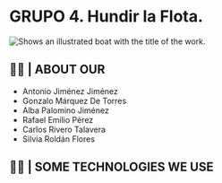 # GRUPO 4. Hundir la Flota.
<picture>
  <source media="(prefers-color-scheme: dark)" srcset="[https://raw.githubusercontent.com/AnonymusRiv/Hundir-la-flota/main/hundirlaflota.png](https://raw.githubusercontent.com/AnonymusRiv/Hundir-la-flota/main/hundirlaflota.png)">
  <source media="(prefers-color-scheme: light)" srcset="[https://raw.githubusercontent.com/AnonymusRiv/Hundir-la-flota/main/hundirlaflota.png](https://raw.githubusercontent.com/AnonymusRiv/Hundir-la-flota/main/hundirlaflota.png)">
  <img alt="Shows an illustrated boat with the title of the work." srcset="[https://raw.githubusercontent.com/AnonymusRiv/Hundir-la-flota/main/hundirlaflota.png](https://raw.githubusercontent.com/AnonymusRiv/Hundir-la-flota/main/hundirlaflota.png)"">
</picture>

## 👨‍💻 | ABOUT OUR
 - Antonio Jiménez Jiménez
 - Gonzalo Márquez De Torres
 - Alba Palomino Jiménez
 - Rafael Emilio Pérez
 - Carlos Rivero Talavera
 - Silvia Roldán Flores
 
 ## 👨‍💻 | SOME TECHNOLOGIES WE USE
 <!--- 
<picture>
  <source media="(prefers-color-scheme: dark)" srcset="https://img.shields.io/badge/C-00599C?style=for-the-badge&logo=c&logoColor=white">
  <source media="(prefers-color-scheme: light)" srcset="https://img.shields.io/badge/C-00599C?style=for-the-badge&logo=c&logoColor=white ">
  <img alt="" src="https://user-images.githubusercontent.com/25423296/163456779-a8556205-d0a5-45e2-ac17-42d089e3c3f8.png">
</picture>

<picture>
  <source media="(prefers-color-scheme: dark)" srcset="https://img.shields.io/badge/C%2B%2B-00599C?style=for-the-badge&logo=c%2B%2B&logoColor=white">
  <source media="(prefers-color-scheme: light)" srcset="https://img.shields.io/badge/C%2B%2B-00599C?style=for-the-badge&logo=c%2B%2B&logoColor=white">
  <img alt="" src="https://img.shields.io/badge/C%2B%2B-00599C?style=for-the-badge&logo=c%2B%2B&logoColor=white">
</picture>

<picture>
  <source media="(prefers-color-scheme: dark)" srcset="https://img.shields.io/badge/MySQL-005C84?style=for-the-badge&logo=mysql&logoColor=white">
  <source media="(prefers-color-scheme: light)" srcset="https://img.shields.io/badge/MySQL-005C84?style=for-the-badge&logo=mysql&logoColor=white">
  <img alt="" src="https://img.shields.io/badge/MySQL-005C84?style=for-the-badge&logo=mysql&logoColor=white">
</picture>

<picture>
  <source media="(prefers-color-scheme: dark)" srcset="https://img.shields.io/badge/Apache-D22128?style=for-the-badge&logo=Apache&logoColor=white">
  <source media="(prefers-color-scheme: light)" srcset="https://img.shields.io/badge/Apache-D22128?style=for-the-badge&logo=Apache&logoColor=white">
  <img alt="" src="https://img.shields.io/badge/Apache-D22128?style=for-the-badge&logo=Apache&logoColor=white"> 
</picture>
--!>
